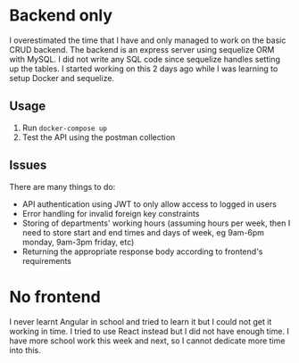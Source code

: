 # Backend only

I overestimated the time that I have and only managed to work on the basic CRUD backend.
The backend is an express server using sequelize ORM with MySQL. I did not write any SQL code since sequelize handles setting up the tables. I started working on this 2 days ago while I was learning to setup Docker and sequelize.

## Usage
1. Run `docker-compose up`
2. Test the API using the postman collection

## Issues
There are many things to do:
- API authentication using JWT to only allow access to logged in users
- Error handling for invalid foreign key constraints
- Storing of departments' working hours (assuming hours per week, then I need to store start and end times and days of week, eg 9am-6pm monday, 9am-3pm friday, etc)
- Returning the appropriate response body according to frontend's requirements

# No frontend

I never learnt Angular in school and tried to learn it but I could not get it working in time. I tried to use React instead but I did not have enough time. I have more school work this week and next, so I cannot dedicate more time into this.

